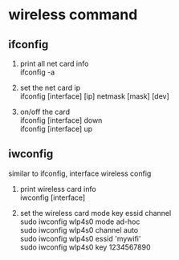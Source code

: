 # wireless command  
## ifconfig  

1. print all net card info  
ifconfig -a  

2. set the net card ip  
ifconfig [interface] [ip] netmask  [mask]  [dev]  

3. on/off the card  
ifconfig [interface] down  
ifconfig [interface] up  


## iwconfig  
similar to ifconfig, interface wireless config  

1. print wireless card info  
iwconfig [interface]  

2. set the wireless card mode key essid channel  
sudo iwconfig wlp4s0 mode ad-hoc  
sudo iwconfig wlp4s0 channel auto  
sudo iwconfig wlp4s0 essid 'mywifi'  
sudo iwconfig wlp4s0 key 1234567890  

